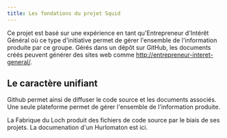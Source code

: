 ```yaml
---
title: Les fondations du projet Squid
---
```


Ce projet est basé sur une expérience en tant qu'Entrepreneur d'Intérêt Général où ce type d'initiative permet de gérer l'ensemble
de l'information produite par ce groupe.
Gérés dans un dépôt sur GitHub, les documents créés peuvent générer des sites web comme
[http://entrepreneur-interet-general/](http://entrepreneur-interet-general/).


## Le caractère unifiant
Github permet ainsi de diffuser le code source et les documents associés.
Une seule plateforme permet de gérer l'ensemble de l'information produite.


La Fabrique du Loch produit des fichiers de code source par le biais de ses projets.
La documenation d'un Hurlomaton est ici.
